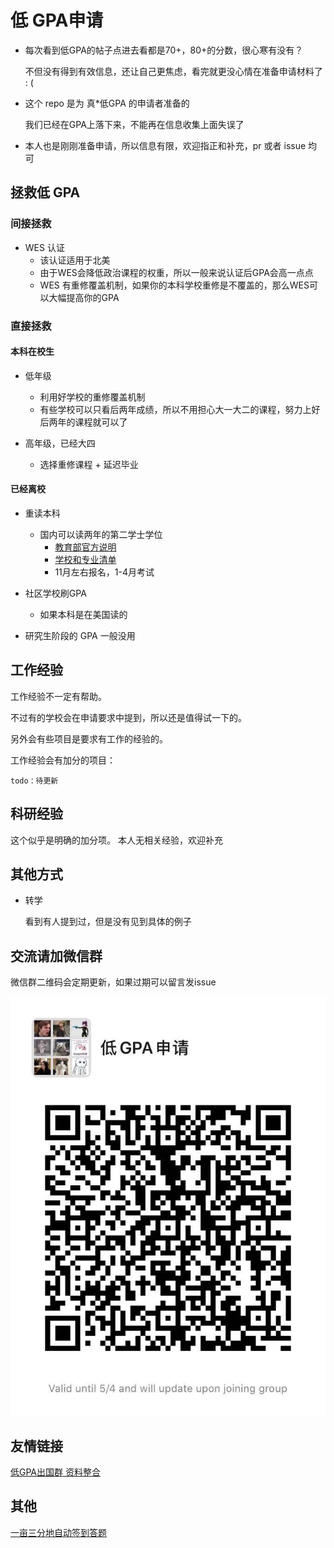 # 低 GPA申请

* 每次看到低GPA的帖子点进去看都是70+，80+的分数，很心寒有没有？

  不但没有得到有效信息，还让自己更焦虑，看完就更没心情在准备申请材料了 : ( 
  
* 这个 repo 是为 真*低GPA 的申请者准备的

  我们已经在GPA上落下来，不能再在信息收集上面失误了

* 本人也是刚刚准备申请，所以信息有限，欢迎指正和补充，pr 或者 issue 均可

## 拯救低 GPA 

### 间接拯救

* WES 认证
  - 该认证适用于北美
  - 由于WES会降低政治课程的权重，所以一般来说认证后GPA会高一点点
  - WES 有重修覆盖机制，如果你的本科学校重修是不覆盖的，那么WES可以大幅提高你的GPA
  

### 直接拯救
#### 本科在校生

* 低年级
  - 利用好学校的重修覆盖机制
  - 有些学校可以只看后两年成绩，所以不用担心大一大二的课程，努力上好后两年的课程就可以了
  
* 高年级，已经大四
  - 选择重修课程 + 延迟毕业


#### 已经离校

* 重读本科
  - 国内可以读两年的第二学士学位
    - [教育部官方说明](http://www.moe.gov.cn/srcsite/A08/moe_1034/s3883/202007/t20200710_471303.html)
    - [学校和专业清单](http://www.moe.gov.cn/srcsite/A08/moe_1034/s3883/202007/W020200710522563093123.docx)
    - 11月左右报名，1-4月考试
  
* 社区学校刷GPA
  - 如果本科是在美国读的

* 研究生阶段的 GPA 一般没用



## 工作经验

工作经验不一定有帮助。

不过有的学校会在申请要求中提到，所以还是值得试一下的。

另外会有些项目是要求有工作的经验的。

工作经验会有加分的项目：
```text
todo：待更新
```


## 科研经验
这个似乎是明确的加分项。
本人无相关经验，欢迎补充


## 其他方式

* 转学

  看到有人提到过，但是没有见到具体的例子


## 交流请加微信群
微信群二维码会定期更新，如果过期可以留言发issue

![](assets/wechat_group.jpg)


## 友情链接
[低GPA出国群 资料整合](https://github.com/jackwener/Low-GPA-Go-Abroad)


## 其他
[一亩三分地自动签到答题](https://github.com/harryhare/1point3acres)


